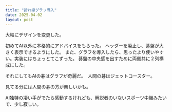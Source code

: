 ```yaml
---
title: "折れ線グラフ導入"
date: 2025-04-02
layout: post
---
```


大幅にデザインを変更した。

初めてAI以外に本格的にアドバイスをもらった。
ヘッダーを廃止し、碁盤が大きく表示できるようにした。
また、グラフを導入したら、思ったより使いやすい。実装にはちょっとてこずった。
碁盤の中央感を出すために両側共に２列構成にした。

それにしてもAIの碁はグラフが奇麗だ。　人間の碁はジェットコースター。　

見てる分には人間の碁の方が楽しいかも。

AI独特の凄い手がでたら感動するけれども、解説者のいないスポーツ中継みたいで、少し寂しい。
